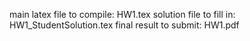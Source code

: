 main latex file to compile: HW1.tex
solution file to fill in: HW1_StudentSolution.tex
final result to submit: HW1.pdf 
